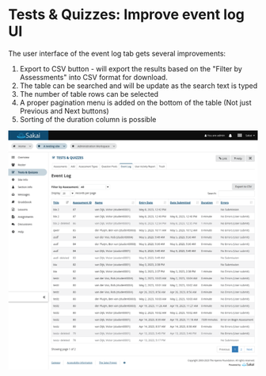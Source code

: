# Tests & Quizzes: Improve event log UI

The user interface of the event log tab gets several improvements:
1. Export to CSV button - will export the results based on the "Filter
   by Assessments" into CSV format for download.
2. The table can be searched and will be update as the search text is typed
3. The number of table rows can be selected
4. A proper pagination menu is added on the bottom of the table (Not just
   Previous and Next buttons)
5. Sorting of the duration column is possible

![Updated event-log UI](screenshots/event-log.png)
